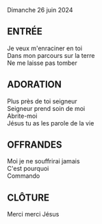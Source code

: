Dimanche 26 juin 2024  
  
## ENTRÉE  
Je veux m'enraciner en toi  
Dans mon parcours sur la terre  
Ne me laisse pas tomber  
  
## ADORATION  
Plus près de toi seigneur  
Seigneur prend soin de moi  
Abrite-moi  
Jésus tu as les parole de la vie  
  
## OFFRANDES  
Moi je ne souffrirai jamais  
C'est pourquoi  
Commando  
  
## CLÔTURE  
Merci merci Jésus  

